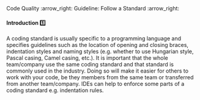 <link rel="stylesheet" href="{{baseUrl}}/css/textbook.css">

<div class="website-content">

<div id="path">Code Quality :arrow_right: Guideline: Follow a Standard :arrow_right:</div>

<div id="title">

#### Introduction :one:

</div>

<div id="body">

A coding standard is usually specific to a programming language and specifies guidelines such as the location of opening and closing braces, indentation styles and naming styles (e.g. whether to use Hungarian style, Pascal casing, Camel casing, etc.). It is important that the whole team/company use the same coding standard and that standard is commonly used in the industry. Doing so will make it easier for others to work with your code, be they members from the same team or transferred from another team/company. IDEs can help to enforce some parts of a coding standard e.g. indentation rules.

</div>

<div id="extras">

<include src="exercises.md" />

<div>

</div>
